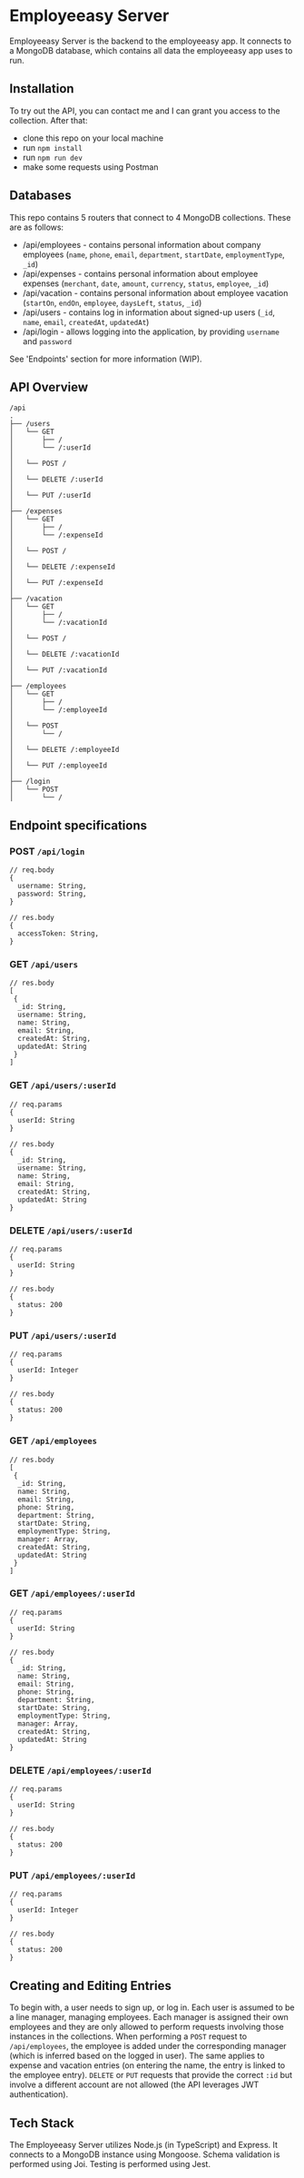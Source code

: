 # Employeeasy Server

Employeeasy Server is the backend to the employeeasy app. It connects to a MongoDB database, which contains all data the employeeasy app uses to run.

## Installation

To try out the API, you can contact me and I can grant you access to the collection. After that:

- clone this repo on your local machine
- run `npm install`
- run `npm run dev`
- make some requests using Postman

## Databases

This repo contains 5 routers that connect to 4 MongoDB collections. These are as follows:

- /api/employees - contains personal information about company employees (`name`, `phone`, `email`, `department`, `startDate`, `employmentType`, `_id`)
- /api/expenses - contains personal information about employee expenses (`merchant`, `date`, `amount`, `currency`, `status`, `employee`, `_id`)
- /api/vacation - contains personal information about employee vacation (`startOn`, `endOn`, `employee`, `daysLeft`, `status`, `_id`)
- /api/users - contains log in information about signed-up users (`_id`, `name`, `email`, `createdAt`, `updatedAt`)
- /api/login - allows logging into the application, by providing `username` and `password`

See 'Endpoints' section for more information (WIP).

## API Overview

```
/api
.
├── /users
│   └── GET
│       ├── /
│       └── /:userId
│
│   └── POST /
│
│   └── DELETE /:userId
│
│   └── PUT /:userId
│
├── /expenses
│   └── GET
│       ├── /
│       └── /:expenseId
│
│   └── POST /
│
│   └── DELETE /:expenseId
│
│   └── PUT /:expenseId
│
├── /vacation
│   └── GET
│       ├── /
│       └── /:vacationId
│
│   └── POST /
│
│   └── DELETE /:vacationId
│
│   └── PUT /:vacationId
│
├── /employees
│   └── GET
│       ├── /
│       └── /:employeeId
│
│   └── POST
│       └── /
│
│   └── DELETE /:employeeId
│
│   └── PUT /:employeeId
│
├── /login
│   └── POST
│       └── /

```

## Endpoint specifications

### POST `/api/login`

```
// req.body
{
  username: String,
  password: String,
}

// res.body
{
  accessToken: String,
}
```

### GET `/api/users`

```
// res.body
[
 {
  _id: String,
  username: String,
  name: String,
  email: String,
  createdAt: String,
  updatedAt: String
 }
]
```

### GET `/api/users/:userId`

```
// req.params
{
  userId: String
}

// res.body
{
  _id: String,
  username: String,
  name: String,
  email: String,
  createdAt: String,
  updatedAt: String
}
```

### DELETE `/api/users/:userId`

```
// req.params
{
  userId: String
}

// res.body
{
  status: 200
}
```

### PUT `/api/users/:userId`

```
// req.params
{
  userId: Integer
}

// res.body
{
  status: 200
}
```

### GET `/api/employees`

```
// res.body
[
 {
  _id: String,
  name: String,
  email: String,
  phone: String,
  department: String,
  startDate: String,
  employmentType: String,
  manager: Array,
  createdAt: String,
  updatedAt: String
 }
]
```

### GET `/api/employees/:userId`

```
// req.params
{
  userId: String
}

// res.body
{
  _id: String,
  name: String,
  email: String,
  phone: String,
  department: String,
  startDate: String,
  employmentType: String,
  manager: Array,
  createdAt: String,
  updatedAt: String
}
```

### DELETE `/api/employees/:userId`

```
// req.params
{
  userId: String
}

// res.body
{
  status: 200
}
```

### PUT `/api/employees/:userId`

```
// req.params
{
  userId: Integer
}

// res.body
{
  status: 200
}
```

## Creating and Editing Entries

To begin with, a user needs to sign up, or log in. Each user is assumed to be a line manager, managing employees. Each manager is assigned their own employees and they are only allowed to perform requests involving those instances in the collections. When performing a `POST` request to `/api/employees`, the employee is added under the corresponding manager (which is inferred based on the logged in user). The same applies to expense and vacation entries (on entering the name, the entry is linked to the employee entry). `DELETE` or `PUT` requests that provide the correct `:id` but involve a different account are not allowed (the API leverages JWT authentication).

## Tech Stack

The Employeeasy Server utilizes Node.js (in TypeScript) and Express. It connects to a MongoDB instance using Mongoose. Schema validation is performed using Joi. Testing is performed using Jest.
